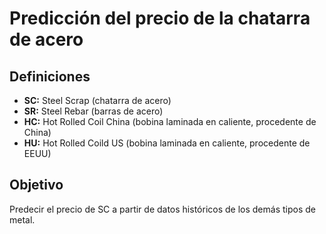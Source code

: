 # Predicción del precio de la chatarra de acero

## Definiciones

- **SC:** Steel Scrap (chatarra de acero)
- **SR:** Steel Rebar (barras de acero)
- **HC:** Hot Rolled Coil China (bobina laminada en caliente, procedente de China)
- **HU:** Hot Rolled Coild US (bobina laminada en caliente, procedente de EEUU)

## Objetivo
Predecir el precio de SC a partir de datos históricos de los demás tipos de metal.
